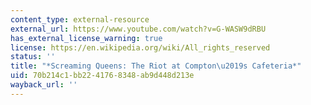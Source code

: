 ```yaml
---
content_type: external-resource
external_url: https://www.youtube.com/watch?v=G-WASW9dRBU
has_external_license_warning: true
license: https://en.wikipedia.org/wiki/All_rights_reserved
status: ''
title: "*Screaming Queens: The Riot at Compton\u2019s Cafeteria*"
uid: 70b214c1-bb22-4176-8348-ab9d448d213e
wayback_url: ''
---
```


